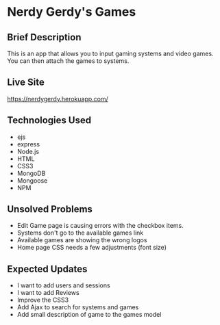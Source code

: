 # Nerdy Gerdy's Games
## Brief Description
This is an app that allows you to input gaming systems and video games. You can then attach the games to systems.

## Live Site
https://nerdygerdy.herokuapp.com/

## Technologies Used
- ejs
- express
- Node.js
- HTML
- CSS3
- MongoDB
- Mongoose
- NPM

## Unsolved Problems
- Edit Game page is causing errors with the checkbox items.
- Systems don't go to the available games link
- Available games are showing the wrong logos
- Home page CSS needs a few adjustments (font size)

## Expected Updates
- I want to add users and sessions
- I want to add Reviews
- Improve the CSS3
- Add Ajax to search for systems and games
- Add small description of game to the games model
